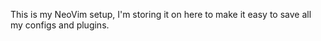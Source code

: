 This is my NeoVim setup, I'm storing it on here to make it easy to save all my configs and plugins.
